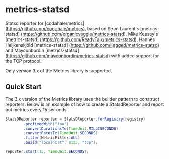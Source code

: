 # metrics-statsd

Statsd reporter for [codahale/metrics] (https://github.com/codahale/metrics), based on Sean Laurent's [metrics-statsd] (https://github.com/organicveggie/metrics-statsd), Mike Keesey's [metrics-statsd] (https://github.com/ReadyTalk/metrics-statsd), Hannes Heijkenskjöld [metrics-statsd] (https://github.com/jjagged/metrics-statsd) and Mayconbordin [metrics-statsd] (https://github.com/mayconbordin/metrics-statsd) with added support for the TCP protocol.

Only version 3.x of the Metrics library is supported.

## Quick Start

The 3.x version of the Metrics library uses the builder pattern to construct reporters. Below is an example of how to
create a StatsdReporter and report out metrics every 15 seconds.

 ```java
 StatsDReporter reporter = StatsDReporter.forRegistry(registry)
         .prefixedWith("foo")
         .convertDurationsTo(TimeUnit.MILLISECONDS)
         .convertRatesTo(TimeUnit.SECONDS)
         .filter(MetricFilter.ALL)
         .build("localhost", 8125, "tcp");

reporter.start(15, TimeUnit.SECONDS);
```
